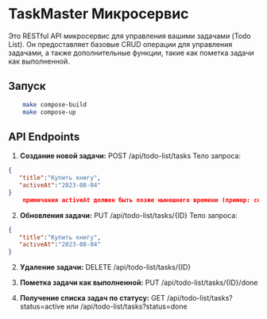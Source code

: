 # TaskMaster Микросервис

Это RESTful API микросервис для управления вашими задачами (Todo List). Он предоставляет базовые CRUD операции для управления задачами, а также дополнительные функции, такие как пометка задачи как выполненной.

## Запуск
    
```bash
    make compose-build 
    make compose-up
```

## API Endpoints

1. **Создание новой задачи:**
    POST /api/todo-list/tasks
Тело запроса:

```json
{
   "title":"Купить книгу",
   "activeAt":"2023-08-04"
}
    примичания activeAt должен быть позже нынешнего времени (пример: сейчвс 2023-08-03 значит день должен быть больше 03)
```
2. **Обновления задачи:**
    PUT /api/todo-list/tasks/{ID}
Тело запроса:

```json
{
   "title":"Купить книгу",
   "activeAt":"2023-08-04"
}
```

2. **Удаление задачи:**
    DELETE /api/todo-list/tasks/{ID}

3. **Пометка задачи как выполненной:**
    PUT /api/todo-list/tasks/{ID}/done

4. **Получение списка задач по статусу:**
GET /api/todo-list/tasks?status=active или /api/todo-list/tasks?status=done